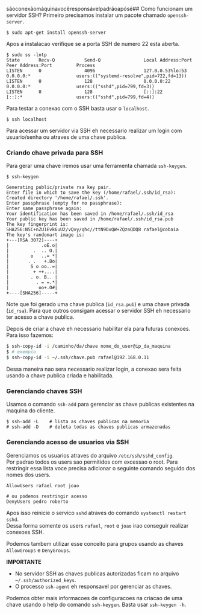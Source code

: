 sãoconexãomáquinavocêresponsávelpadrãoapósé## Como funcionam um servidor SSH?
Primeiro precisamos instalar um pacote chamado `openssh-server`.  
```console
$ sudo apt-get install openssh-server
```  
  
Apos a instalacao verifique se a porta SSH de numero 22 esta aberta.  
```console
$ sudo ss -lntp
State       Recv-Q           Send-Q                Local Address:Port                  Peer Address:Port         Process                                                         
LISTEN      0                4096                  127.0.0.53%lo:53                    0.0.0.0:*                 users:(("systemd-resolve",pid=722,fd=13))                      
LISTEN      0                128                   0.0.0.0:22                          0.0.0.0:*                 users:(("sshd",pid=799,fd=3))                                  
LISTEN      0                128                   [::]:22                             [::]:*                    users:(("sshd",pid=799,fd=4))
```  
  
Para testar a conexao com o SSH basta usar o `localhost`.  
```console
$ ssh localhost
```  
Para acessar um servidor via SSH eh necessario realizar um login com usuario/senha ou atraves de uma chave publica.  
  
### Criando chave privada para SSH
Para gerar uma chave iremos usar uma ferramenta chamada `ssh-keygen`.  
```console
$ ssh-keygen
  
Generating public/private rsa key pair.
Enter file in which to save the key (/home/rafael/.ssh/id_rsa): 
Created directory '/home/rafael/.ssh'.
Enter passphrase (empty for no passphrase): 
Enter same passphrase again: 
Your identification has been saved in /home/rafael/.ssh/id_rsa
Your public key has been saved in /home/rafael/.ssh/id_rsa.pub
The key fingerprint is:
SHA256:N5C+nZU1Evk6uU2/vQvy/qhc//ttN9DxQW+ZQznQDQ8 rafael@cobaia
The key's randomart image is:
+---[RSA 3072]----+
|            .oE.o|
|         .  .. O.|
|        o   ..= *|
|       . .   +.Bo|
|        S o oo..=|
|         + ++....|
|        . o. B.. |
|          . = =.*|
|           oo+.O#|
+----[SHA256]-----+
```  
  
Note que foi gerado uma chave publica (`id_rsa.pub`) e uma chave privada (`id_rsa`). Para que outros consigam acessar o servidor SSH eh necessario ter acesso a chave publica.  
  
Depois de criar a chave eh necessario habilitar ela para futuras conexoes. Para isso fazemos:  
```sh
$ ssh-copy-id -i /caminho/da/chave nome_do_user@ip_da_maquina
$ # exemplo
$ ssh-copy-id -i ~/.ssh/chave.pub rafael@192.168.0.11
```  
  
Dessa maneira nao sera necessario realizar login, a conexao sera feita usando a chave publica criada e habilitada.  
  
### Gerenciando chaves SSH
Usamos o comando `ssh-add` para gerenciar as chave publicas existentes na maquina do cliente.  
```console
$ ssh-add -L    # lista as chaves publicas na memoria
# ssh-add -D    # deleta todas as chaves publicas armazenadas
```  
  
### Gerenciando acesso de usuarios via SSH
Gerenciamos os usuarios atraves do arquivo `/etc/ssh/sshd_config`.  
Por padrao todos os users sao permitidos com excessao o root. Para restringir essa lista voce precisa adicionar o seguinte comando seguido dos nomes dos users.  
```config
AllowUsers rafael root joao
  
# ou podemos restringir acesso
DenyUsers pedro roberto
```  
Apos isso reinicie o servico `sshd` atraves do comando `systemctl restart sshd`.  
Dessa forma somente os users `rafael`, `root` e `joao` irao conseguir realizar conexoes SSH.  
  
Podemos tambem utilizar esse conceito para grupos usando as chaves `AllowGroups` e `DenyGroups`.  

**IMPORTANTE**  
- No servidor SSH as chaves publicas autorizadas ficam no arquivo `~/.ssh/authorized_keys`.  
- O processo `ssh-agent` eh responsavel por gerenciar as chaves.  
  
Podemos obter mais informacoes de configuracoes na criacao de uma chave usando o help do comando `ssh-keygen`. Basta usar `ssh-keygen -h`.  